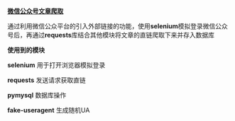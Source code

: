 **<u>微信公众号文章爬取</u>**

通过利用微信公众平台的引入外部链接的功能，使用**selenium**模拟登录微信公众号后，再通过**requests**库结合其他模块将文章的直链爬取下来并存入数据库

**使用到的模块**

**selenium** 用于打开浏览器模拟登录

**requests** 发送请求获取直链

**pymysql** 数据库操作

**fake-useragent** 生成随机UA
